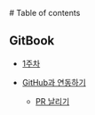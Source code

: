 ‌# Table of contents

## GitBook

* [1주차](README.md)

* [GitHub과 연동하기](/integration/integration-with-github.md)
  * [PR 날리기](/integration/pull-request.md)
